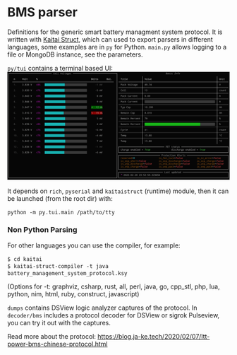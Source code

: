 # BMS parser
Definitions for the generic smart battery managment system protocol. 
It is written with [Kaitai Struct](https://kaitai.io/), which can used to export parsers in different languages, some examples are in `py` for Python. `main.py` allows logging to a file or MongoDB instance, see the parameters.

`py/tui` contains a terminal based UI:
![overview TUI animated](tui.gif)

It depends on `rich`, `pyserial` and `kaitaistruct` (runtime) module, then it can be launched (from the root dir) with:
```
python -m py.tui.main /path/to/tty
```

### Non Python Parsing
For other languages you can use the compiler, for example:
```terminal
$ cd kaitai
$ kaitai-struct-compiler -t java battery_management_system_protocol.ksy
```
(Options for -t: graphviz, csharp, rust, all, perl, java, go, cpp_stl, php, lua, python, nim, html, ruby, construct, javascript)

`dumps` contains DSView logic analyzer captures of the protocol. In `decoder/bms` includes a protocol decoder for DSView or sigrok Pulseview, you can try it out with the captures.

Read more about the protocol: https://blog.ja-ke.tech/2020/02/07/ltt-power-bms-chinese-protocol.html
